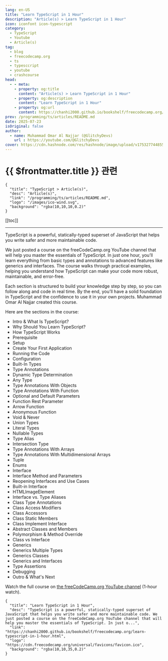 ```yaml
---
lang: en-US
title: "Learn TypeScript in 1 Hour"
description: "Article(s) > Learn TypeScript in 1 Hour"
icon: iconfont icon-typescript
category:
  - TypeScript
  - Youtube
  - Article(s)
tag:
  - blog
  - freecodecamp.org
  - ts
  - typesccript
  - youtube
  - crashcourse
head:
  - - meta:
    - property: og:title
      content: "Article(s) > Learn TypeScript in 1 Hour"
    - property: og:description
      content: "Learn TypeScript in 1 Hour"
    - property: og:url
      content: https://chanhi2000.github.io/bookshelf/freecodecamp.org/learn-typescript-in-1-hour.html
prev: /programming/ts/articles/README.md
date: 2025-07-23
isOriginal: false
author:
  - name: Muhammad Omar Al Najjar (@GlitchyDevs)
    url : https://youtube.com/@GlitchyDevs
cover: https://cdn.hashnode.com/res/hashnode/image/upload/v1753277448558/bdf2acef-f5cd-4be7-9e34-eaaedf060c32.png
---
```


# {{ $frontmatter.title }} 관련

```component VPCard
{
  "title": "TypeScript > Article(s)",
  "desc": "Article(s)",
  "link": "/programming/ts/articles/README.md",
  "logo": "/images/ico-wind.svg",
  "background": "rgba(10,10,10,0.2)"
}
```

[[toc]]

---

<SiteInfo
  name="Learn TypeScript in 1 Hour"
  desc="TypeScript is a powerful, statically-typed superset of JavaScript that helps you write safer and more maintainable code. We just posted a course on the freeCodeCamp.org YouTube channel that will help you master the essentials of TypeScript. In just o..."
  url="https://freecodecamp.org/news/learn-typescript-in-1-hour"
  logo="https://cdn.freecodecamp.org/universal/favicons/favicon.ico"
  preview="https://cdn.hashnode.com/res/hashnode/image/upload/v1753277448558/bdf2acef-f5cd-4be7-9e34-eaaedf060c32.png"/>

TypeScript is a powerful, statically-typed superset of JavaScript that helps you write safer and more maintainable code.

We just posted a course on the freeCodeCamp.org YouTube channel that will help you master the essentials of TypeScript. In just one hour, you’ll learn everything from basic types and annotations to advanced features like generics and interfaces. The course walks through practical examples, helping you understand how TypeScript can make your code more robust, maintainable, and error-free.

Each section is structured to build your knowledge step by step, so you can follow along and code in real time. By the end, you’ll have a solid foundation in TypeScript and the confidence to use it in your own projects. Muhammad Omar Al Najjar created this course.

Here are the sections in the course:

- Intro & What Is TypeScript?
- Why Should You Learn TypeScript?
- How TypeScript Works
- Prerequisite
- Setup
- Create Your First Application
- Running the Code
- Configuration
- Built-In Types
- Type Annotations
- Dynamic Type Determination
- Any Type
- Type Annotations With Objects
- Type Annotations With Function
- Optional and Default Parameters
- Function Rest Parameter
- Arrow Function
- Anonymous Function
- Void & Never
- Union Types
- Literal Types
- Nullable Types
- Type Alias
- Intersection Type
- Type Annotations With Arrays
- Type Annotations With Multidimensional Arrays
- Tuple
- Enums
- Interface
- Interface Method and Parameters
- Reopening Interfaces and Use Cases
- Built-in Interface
- HTMLImageElement
- Interface vs. Type Aliases
- Class Type Annotations
- Class Access Modifiers
- Class Accessors
- Class Static Members
- Class Implement Interface
- Abstract Classes and Members
- Polymorphism & Method Override
- Class vs Interface
- Generics
- Generics Multiple Types
- Generics Classes
- Generics and Interfaces
- Type Assertions
- Debugging
- Outro & What's Next

Watch the full course on [<VPIcon icon="fa-brands fa-youtube"/>the freeCodeCamp.org YouTube channel](https://youtu.be/ZvZ7gvcmPmI) (1-hour watch).

<VidStack src="youtube/ZvZ7gvcmPmI" />

<!-- TODO: add ARTICLE CARD -->
```component VPCard
{
  "title": "Learn TypeScript in 1 Hour",
  "desc": "TypeScript is a powerful, statically-typed superset of JavaScript that helps you write safer and more maintainable code. We just posted a course on the freeCodeCamp.org YouTube channel that will help you master the essentials of TypeScript. In just o...",
  "link": "https://chanhi2000.github.io/bookshelf/freecodecamp.org/learn-typescript-in-1-hour.html",
  "logo": "https://cdn.freecodecamp.org/universal/favicons/favicon.ico",
  "background": "rgba(10,10,35,0.2)"
}
```

